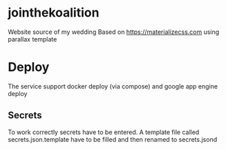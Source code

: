 # jointhekoalition
Website source of my wedding
Based on https://materializecss.com using parallax template

# Deploy
The service support docker deploy (via compose) and google app engine deploy

## Secrets
To work correctly secrets have to be entered.
A template file called secrets.json.template have to be filled and then renamed to secrets.jsond